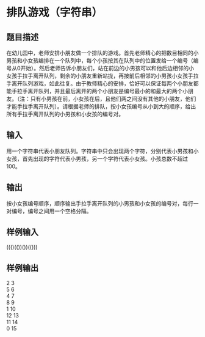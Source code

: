  # 排队游戏（字符串）  
  
 ## 题目描述  
 在幼儿园中，老师安排小朋友做一个排队的游戏。首先老师精心的把数目相同的小男孩和小女孩编排在一个队列中，每个小孩按其在队列中的位置发给一个编号（编 号从0开始）。然后老师告诉小朋友们，站在前边的小男孩可以和他后边相邻的小女孩手拉手离开队列，剩余的小朋友重新站拢，再按前后相邻的小男孩小女孩手拉 手离开队列游戏，如此往复。由于教师精心的安排，恰好可以保证每两个小朋友都能手拉手离开队列，并且最后离开的两个小朋友是编号最小的和最大的两个小朋 友。（注：只有小男孩在前，小女孩在后，且他们两之间没有其他的小朋友，他们才能手拉手离开队列）。请根据老师的排队，按小女孩编号从小到大的顺序，给出所有手拉手离开队列的小男孩和小女孩的编号对。  
   
 ## 输入  
 用一个字符串代表小朋友队列。字符串中只会出现两个字符，分别代表小男孩和小女孩，首先出现的字符代表小男孩，另一个字符代表小女孩。小孩总数不超过100。  
   
 ## 输出  
 按小女孩编号顺序，顺序输出手拉手离开队列的小男孩和小女孩的编号对，每行一对编号，编号之间用一个空格分隔。  
   
 ## 样例输入  
((()(())())(()))  
 ## 样例输出  
 2 3  
 5 6  
 4 7  
 8 9  
 1 10  
 12 13  
 11 14  
 0 15  
   
  
